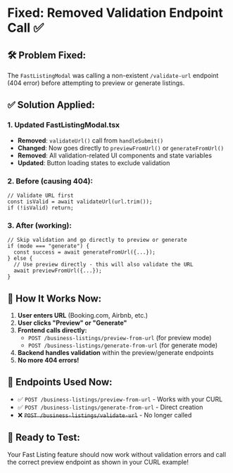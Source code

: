 # Fixed: Removed Validation Endpoint Call ✅

## 🛠 **Problem Fixed:**

The `FastListingModal` was calling a non-existent `/validate-url` endpoint (404 error) before attempting to preview or generate listings.

## ✅ **Solution Applied:**

### 1. **Updated FastListingModal.tsx**

- **Removed**: `validateUrl()` call from `handleSubmit()`
- **Changed**: Now goes directly to `previewFromUrl()` or `generateFromUrl()`
- **Removed**: All validation-related UI components and state variables
- **Updated**: Button loading states to exclude validation

### 2. **Before (causing 404):**

```tsx
// Validate URL first
const isValid = await validateUrl(url.trim());
if (!isValid) return;
```

### 3. **After (working):**

```tsx
// Skip validation and go directly to preview or generate
if (mode === "generate") {
  const success = await generateFromUrl({...});
} else {
  // Use preview directly - this will also validate the URL
  await previewFromUrl({...});
}
```

## 🎯 **How It Works Now:**

1. **User enters URL** (Booking.com, Airbnb, etc.)
2. **User clicks "Preview" or "Generate"**
3. **Frontend calls directly:**
   - `POST /business-listings/preview-from-url` (for preview mode)
   - `POST /business-listings/generate-from-url` (for generate mode)
4. **Backend handles validation** within the preview/generate endpoints
5. **No more 404 errors!**

## 📡 **Endpoints Used Now:**

- ✅ `POST /business-listings/preview-from-url` - Works with your CURL
- ✅ `POST /business-listings/generate-from-url` - Direct creation
- ❌ ~~`POST /business-listings/validate-url`~~ - No longer called

## 🚀 **Ready to Test:**

Your Fast Listing feature should now work without validation errors and call the correct preview endpoint as shown in your CURL example!
